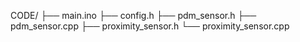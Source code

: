CODE/
├── main.ino
├── config.h
├── pdm_sensor.h
├── pdm_sensor.cpp
├── proximity_sensor.h
└── proximity_sensor.cpp